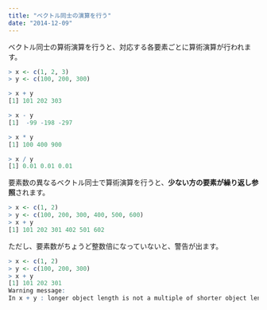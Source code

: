 ```yaml
---
title: "ベクトル同士の演算を行う"
date: "2014-12-09"
---
```


ベクトル同士の算術演算を行うと、対応する各要素ごとに算術演算が行われます。

```r
> x <- c(1, 2, 3)
> y <- c(100, 200, 300)

> x + y
[1] 101 202 303

> x - y
[1]  -99 -198 -297

> x * y
[1] 100 400 900

> x / y
[1] 0.01 0.01 0.01
```

要素数の異なるベクトル同士で算術演算を行うと、**少ない方の要素が繰り返し参照**されます。

```r
> x <- c(1, 2)
> y <- c(100, 200, 300, 400, 500, 600)
> x + y
[1] 101 202 301 402 501 602
```

ただし、要素数がちょうど整数倍になっていないと、警告が出ます。

```r
> x <- c(1, 2)
> y <- c(100, 200, 300)
> x + y
[1] 101 202 301
Warning message:
In x + y : longer object length is not a multiple of shorter object length
```

